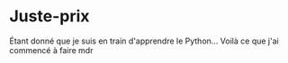 # Juste-prix
Étant donné que je suis en train d'apprendre le Python... Voilà ce que j'ai commencé à faire mdr
